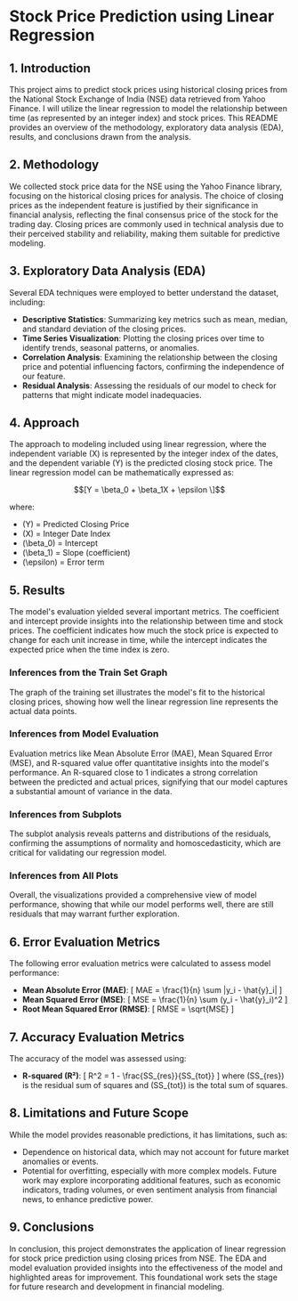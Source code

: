 # Stock Price Prediction using Linear Regression

## 1. Introduction
This project aims to predict stock prices using historical closing prices from the National Stock Exchange of India (NSE) data retrieved from Yahoo Finance. I will utilize the linear regression to model the relationship between time (as represented by an integer index) and stock prices. This README provides an overview of the methodology, exploratory data analysis (EDA), results, and conclusions drawn from the analysis.

## 2. Methodology
We collected stock price data for the NSE using the Yahoo Finance library, focusing on the historical closing prices for analysis. The choice of closing prices as the independent feature is justified by their significance in financial analysis, reflecting the final consensus price of the stock for the trading day. Closing prices are commonly used in technical analysis due to their perceived stability and reliability, making them suitable for predictive modeling.

## 3. Exploratory Data Analysis (EDA)
Several EDA techniques were employed to better understand the dataset, including:
- **Descriptive Statistics**: Summarizing key metrics such as mean, median, and standard deviation of the closing prices.
- **Time Series Visualization**: Plotting the closing prices over time to identify trends, seasonal patterns, or anomalies.
- **Correlation Analysis**: Examining the relationship between the closing price and potential influencing factors, confirming the independence of our feature.
- **Residual Analysis**: Assessing the residuals of our model to check for patterns that might indicate model inadequacies.

## 4. Approach
The approach to modeling included using linear regression, where the independent variable \(X\) is represented by the integer index of the dates, and the dependent variable \(Y\) is the predicted closing stock price. The linear regression model can be mathematically expressed as:

```math
[Y = \beta_0 + \beta_1X + \epsilon \]
```

where:
- \(Y\) = Predicted Closing Price
- \(X\) = Integer Date Index
- \(\beta_0\) = Intercept
- \(\beta_1\) = Slope (coefficient)
- \(\epsilon\) = Error term


## 5. Results
The model's evaluation yielded several important metrics. The coefficient and intercept provide insights into the relationship between time and stock prices. The coefficient indicates how much the stock price is expected to change for each unit increase in time, while the intercept indicates the expected price when the time index is zero.

### Inferences from the Train Set Graph
The graph of the training set illustrates the model's fit to the historical closing prices, showing how well the linear regression line represents the actual data points.

### Inferences from Model Evaluation
Evaluation metrics like Mean Absolute Error (MAE), Mean Squared Error (MSE), and R-squared value offer quantitative insights into the model's performance. An R-squared close to 1 indicates a strong correlation between the predicted and actual prices, signifying that our model captures a substantial amount of variance in the data.

### Inferences from Subplots
The subplot analysis reveals patterns and distributions of the residuals, confirming the assumptions of normality and homoscedasticity, which are critical for validating our regression model.

### Inferences from All Plots
Overall, the visualizations provided a comprehensive view of model performance, showing that while our model performs well, there are still residuals that may warrant further exploration.

## 6. Error Evaluation Metrics
The following error evaluation metrics were calculated to assess model performance:
- **Mean Absolute Error (MAE)**: 
  \[ MAE = \frac{1}{n} \sum |y_i - \hat{y}_i| \]
- **Mean Squared Error (MSE)**: 
  \[ MSE = \frac{1}{n} \sum (y_i - \hat{y}_i)^2 \]
- **Root Mean Squared Error (RMSE)**: 
  \[ RMSE = \sqrt{MSE} \]

## 7. Accuracy Evaluation Metrics
The accuracy of the model was assessed using:
- **R-squared (R²)**: 
  \[ R^2 = 1 - \frac{SS_{res}}{SS_{tot}} \]
  where \(SS_{res}\) is the residual sum of squares and \(SS_{tot}\) is the total sum of squares.

## 8. Limitations and Future Scope
While the model provides reasonable predictions, it has limitations, such as:
- Dependence on historical data, which may not account for future market anomalies or events.
- Potential for overfitting, especially with more complex models.
Future work may explore incorporating additional features, such as economic indicators, trading volumes, or even sentiment analysis from financial news, to enhance predictive power.

## 9. Conclusions
In conclusion, this project demonstrates the application of linear regression for stock price prediction using closing prices from NSE. The EDA and model evaluation provided insights into the effectiveness of the model and highlighted areas for improvement. This foundational work sets the stage for future research and development in financial modeling.
